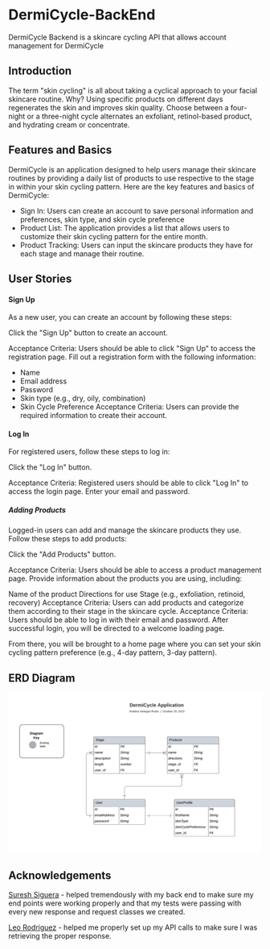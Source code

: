 # DermiCycle-BackEnd

DermiCycle Backend is a skincare cycling API that allows account management for DermiCycle

## Introduction

 The term "skin cycling" is all about taking a cyclical approach to your facial skincare routine. Why? Using specific products on different days regenerates the skin and improves skin quality. Choose between a four-night or a three-night cycle alternates an exfoliant, retinol-based product, and hydrating cream or concentrate.  


## Features and Basics
DermiCycle is an application designed to help users manage their skincare routines by providing a daily list of products to use respective to the stage in within your skin cycling pattern. Here are the key features and basics of DermiCycle:

- Sign In: Users can create an account to save personal information and preferences, skin type, and skin cycle preference
- Product List: The application provides a list that allows users to customize their skin cycling pattern for the entire month.
- Product Tracking: Users can input the skincare products they have for each stage and manage their routine.

## User Stories
#### Sign Up
As a new user, you can create an account by following these steps:

Click the "Sign Up" button to create an account.

Acceptance Criteria: Users should be able to click "Sign Up" to access the registration page.
Fill out a registration form with the following information:

- Name
- Email address
- Password
- Skin type (e.g., dry, oily, combination)
- Skin Cycle Preference
Acceptance Criteria: Users can provide the required information to create their account.

#### Log In
For registered users, follow these steps to log in:

Click the "Log In" button.

Acceptance Criteria: Registered users should be able to click "Log In" to access the login page.
Enter your email and password.

##### Adding Products
Logged-in users can add and manage the skincare products they use. Follow these steps to add products:

Click the "Add Products" button.

Acceptance Criteria: Users should be able to access a product management page.
Provide information about the products you are using, including:

Name of the product
Directions for use
Stage (e.g., exfoliation, retinoid, recovery)
Acceptance Criteria: Users can add products and categorize them according to their stage in the skincare cycle.
Acceptance Criteria: Users should be able to log in with their email and password.
After successful login, you will be directed to a welcome loading page.

From there, you will be brought to a home page where you can set your skin cycling pattern preference (e.g., 4-day pattern, 3-day pattern).

## ERD Diagram
<img src="ERD Diagram (2).png" />


## Acknowledgements
[Suresh Siguera](https://github.com/sureshmelvinsigera) - helped tremendously with my back end to make sure my end points were working properly and that my tests were passing with every new response and request classes we created.

[Leo Rodriguez]() - helped me properly set up my API calls to make sure I was retrieving the proper response.
